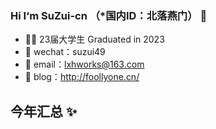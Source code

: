 ### Hi I‘m SuZui-cn （*国内ID：北落燕门） 👋

* 👨‍💻 23届大学生 Graduated in 2023
* 💬 wechat：suzui49
* :e-mail: email：lxhworks@163.com
* 🤔 blog：http://foollyone.cn/

<!-- ![Metrics](https://metrics.lecoq.io/SuZui-cn?template=classic&base.header=0&base.metadata=0&base.indepth=false&base.hireable=false&config.timezone=Asia%2FShanghai) -->

## 今年汇总 ✨

<!--<img align="" height="137px" src="https://github-readme-stats.vercel.app/api?username=SuZui-cn&hide_title=true&hide_border=true&show_icons=true&include_all_commits=true&line_height=21&bg_color=0,EC6C6C,FFD479,FFFC79,73FA79&theme=graywhite&locale=cn" />-->



<!--<img align="" height="137px" src="https://github-readme-stats.vercel.app/api/top-langs/?username=SuZui-cn&hide_title=true&hide_border=true&layout=compact&bg_color=0,73FA79,73FDFF,D783FF&theme=graywhite&locale=cn" />-->